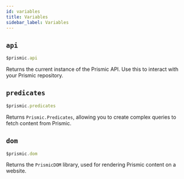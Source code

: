 ```yaml
---
id: variables
title: Variables
sidebar_label: Variables
---
```


## `api`
```javascript
$prismic.api
```
Returns the current instance of the Prismic API. Use this to interact with your Prismic repository.

## `predicates`
```javascript
$prismic.predicates
```
Returns `Prismic.Predicates`, allowing you to create complex queries to fetch content from Prismic.

## `dom`
```javascript
$prismic.dom
```
Returns the `PrismicDOM` library, used for rendering Prismic content on a website.
